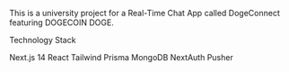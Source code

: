 This is a university project for a Real-Time Chat App called DogeConnect featuring DOGECOIN DOGE.

Technology Stack 

Next.js 14
React 
Tailwind
Prisma
MongoDB
NextAuth
Pusher